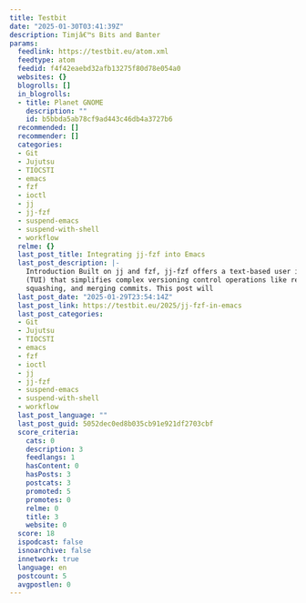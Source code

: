 ```yaml
---
title: Testbit
date: "2025-01-30T03:41:39Z"
description: Timjâ€™s Bits and Banter
params:
  feedlink: https://testbit.eu/atom.xml
  feedtype: atom
  feedid: f4f42eaebd32afb13275f80d78e054a0
  websites: {}
  blogrolls: []
  in_blogrolls:
  - title: Planet GNOME
    description: ""
    id: b5bbda5ab78cf9ad443c46db4a3727b6
  recommended: []
  recommender: []
  categories:
  - Git
  - Jujutsu
  - TIOCSTI
  - emacs
  - fzf
  - ioctl
  - jj
  - jj-fzf
  - suspend-emacs
  - suspend-with-shell
  - workflow
  relme: {}
  last_post_title: Integrating jj-fzf into Emacs
  last_post_description: |-
    Introduction Built on jj and fzf, jj-fzf offers a text-based user interface
    (TUI) that simplifies complex versioning control operations like rebasing,
    squashing, and merging commits. This post will
  last_post_date: "2025-01-29T23:54:14Z"
  last_post_link: https://testbit.eu/2025/jj-fzf-in-emacs
  last_post_categories:
  - Git
  - Jujutsu
  - TIOCSTI
  - emacs
  - fzf
  - ioctl
  - jj
  - jj-fzf
  - suspend-emacs
  - suspend-with-shell
  - workflow
  last_post_language: ""
  last_post_guid: 5052dec0ed8b035cb91e921df2703cbf
  score_criteria:
    cats: 0
    description: 3
    feedlangs: 1
    hasContent: 0
    hasPosts: 3
    postcats: 3
    promoted: 5
    promotes: 0
    relme: 0
    title: 3
    website: 0
  score: 18
  ispodcast: false
  isnoarchive: false
  innetwork: true
  language: en
  postcount: 5
  avgpostlen: 0
---
```

